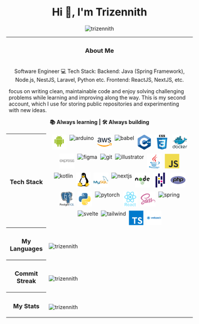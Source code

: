 <h1 align="center">Hi 👋, I'm Trizennith</h1>
<p align="center">
    <img src="https://komarev.com/ghpvc/?username=trizennith&label=Profile%20views&color=0e75b6&style=flat"
        alt="trizennith" />
</p>
<table>
    <tr>
        <th colspan="2"><h3>About Me</h3></th>
    </tr>
    <tr>
        <td colspan="2"> 
            <p align="center">
Software Engineer
💻 Tech Stack:
Backend: Java (Spring Framework), Node.js, NestJS, Laravel, Python etc.
Frontend: ReactJS, NextJS, etc.

focus on writing clean, maintainable code and enjoy solving challenging problems while learning and improving along the way.
This is my second account, which I use for storing public repositories and experimenting with new ideas.
            </p>
            <p align="center">
                <strong>
                    📚 Always learning | 🛠️ Always building
                </strong>
            </p>
        </td>
    </tr>
    <tr>
        <th>
            <h3>Tech Stack</h3>
        </th>
        <td>
            <div style="display: flex; gap: 8px; flex-wrap: wrap; justify-content: center">
                <a style="text-decoration: none !important;" href="https://developer.android.com" target="_blank"
                    rel="noreferrer">
                    <img src="https://raw.githubusercontent.com/devicons/devicon/master/icons/android/android-original-wordmark.svg"
                        alt="android" width="40" height="40" />
                </a>
                <a style="text-decoration: none !important;" href="https://www.arduino.cc/" target="_blank"
                    rel="noreferrer">
                    <img src="https://cdn.worldvectorlogo.com/logos/arduino-1.svg" alt="arduino" width="40"
                        height="40" />
                </a>
                <a style="text-decoration: none !important;" href="https://aws.amazon.com" target="_blank"
                    rel="noreferrer">
                    <img src="https://raw.githubusercontent.com/devicons/devicon/master/icons/amazonwebservices/amazonwebservices-original-wordmark.svg"
                        alt="aws" width="40" height="40" />
                </a>
                <a style="text-decoration: none !important;" href="https://babeljs.io/" target="_blank"
                    rel="noreferrer">
                    <img src="https://www.vectorlogo.zone/logos/babeljs/babeljs-icon.svg" alt="babel" width="40"
                        height="40" />
                </a>
                <a style="text-decoration: none !important;" href="https://www.w3schools.com/cpp/" target="_blank"
                    rel="noreferrer">
                    <img src="https://raw.githubusercontent.com/devicons/devicon/master/icons/cplusplus/cplusplus-original.svg"
                        alt="cplusplus" width="40" height="40" />
                </a>
                <a style="text-decoration: none !important;" href="https://www.w3schools.com/css/" target="_blank"
                    rel="noreferrer">
                    <img src="https://raw.githubusercontent.com/devicons/devicon/master/icons/css3/css3-original-wordmark.svg"
                        alt="css3" width="40" height="40" />
                </a>
                <a style="text-decoration: none !important;" href="https://www.docker.com/" target="_blank"
                    rel="noreferrer">
                    <img src="https://raw.githubusercontent.com/devicons/devicon/master/icons/docker/docker-original-wordmark.svg"
                        alt="docker" width="40" height="40" />
                </a>
                <a style="text-decoration: none !important;" href="https://expressjs.com" target="_blank"
                    rel="noreferrer">
                    <img src="https://raw.githubusercontent.com/devicons/devicon/master/icons/express/express-original-wordmark.svg"
                        alt="express" width="40" height="40" />
                </a>
                <a style="text-decoration: none !important;" href="https://www.figma.com/" target="_blank"
                    rel="noreferrer">
                    <img src="https://www.vectorlogo.zone/logos/figma/figma-icon.svg" alt="figma" width="40"
                        height="40" />
                </a>
                <a style="text-decoration: none !important;" href="https://git-scm.com/" target="_blank"
                    rel="noreferrer">
                    <img src="https://www.vectorlogo.zone/logos/git-scm/git-scm-icon.svg" alt="git" width="40"
                        height="40" />
                </a>
                <a style="text-decoration: none !important;" href="https://www.adobe.com/in/products/illustrator.html"
                    target="_blank" rel="noreferrer">
                    <img src="https://www.vectorlogo.zone/logos/adobe_illustrator/adobe_illustrator-icon.svg"
                        alt="illustrator" width="40" height="40" />
                </a>
                <a style="text-decoration: none !important;" href="https://www.java.com" target="_blank"
                    rel="noreferrer">
                    <img src="https://raw.githubusercontent.com/devicons/devicon/master/icons/java/java-original.svg"
                        alt="java" width="40" height="40" />
                </a>
                <a style="text-decoration: none !important;"
                    href="https://developer.mozilla.org/en-US/docs/Web/JavaScript" target="_blank" rel="noreferrer">
                    <img src="https://raw.githubusercontent.com/devicons/devicon/master/icons/javascript/javascript-original.svg"
                        alt="javascript" width="40" height="40" />
                </a>
                <a style="text-decoration: none !important;" href="https://kotlinlang.org" target="_blank"
                    rel="noreferrer">
                    <img src="https://www.vectorlogo.zone/logos/kotlinlang/kotlinlang-icon.svg" alt="kotlin" width="40"
                        height="40" />
                </a>
                <a style="text-decoration: none !important;" href="https://www.linux.org/" target="_blank"
                    rel="noreferrer">
                    <img src="https://raw.githubusercontent.com/devicons/devicon/master/icons/linux/linux-original.svg"
                        alt="linux" width="40" height="40" />
                </a>
                <a style="text-decoration: none !important;" href="https://www.mysql.com/" target="_blank"
                    rel="noreferrer">
                    <img src="https://raw.githubusercontent.com/devicons/devicon/master/icons/mysql/mysql-original-wordmark.svg"
                        alt="mysql" width="40" height="40" />
                </a>
                <a style="text-decoration: none !important;" href="https://nextjs.org/" target="_blank"
                    rel="noreferrer">
                    <img src="https://cdn.worldvectorlogo.com/logos/nextjs-2.svg" alt="nextjs" width="40" height="40" />
                </a>
                <a style="text-decoration: none !important;" href="https://nodejs.org" target="_blank" rel="noreferrer">
                    <img src="https://raw.githubusercontent.com/devicons/devicon/master/icons/nodejs/nodejs-original-wordmark.svg"
                        alt="nodejs" width="40" height="40" />
                </a>
                <a style="text-decoration: none !important;" href="https://pandas.pydata.org/" target="_blank"
                    rel="noreferrer">
                    <img src="https://raw.githubusercontent.com/devicons/devicon/2ae2a900d2f041da66e950e4d48052658d850630/icons/pandas/pandas-original.svg"
                        alt="pandas" width="40" height="40" />
                </a>
                <a style="text-decoration: none !important;" href="https://www.php.net" target="_blank"
                    rel="noreferrer">
                    <img src="https://raw.githubusercontent.com/devicons/devicon/master/icons/php/php-original.svg"
                        alt="php" width="40" height="40" />
                </a>
                <a style="text-decoration: none !important;" href="https://www.postgresql.org" target="_blank"
                    rel="noreferrer">
                    <img src="https://raw.githubusercontent.com/devicons/devicon/master/icons/postgresql/postgresql-original-wordmark.svg"
                        alt="postgresql" width="40" height="40" />
                </a>
                <a style="text-decoration: none !important;" href="https://www.python.org" target="_blank"
                    rel="noreferrer">
                    <img src="https://raw.githubusercontent.com/devicons/devicon/master/icons/python/python-original.svg"
                        alt="python" width="40" height="40" />
                </a>
                <a style="text-decoration: none !important;" href="https://pytorch.org/" target="_blank"
                    rel="noreferrer">
                    <img src="https://www.vectorlogo.zone/logos/pytorch/pytorch-icon.svg" alt="pytorch" width="40"
                        height="40" />
                </a>
                <a style="text-decoration: none !important;" href="https://reactjs.org/" target="_blank"
                    rel="noreferrer">
                    <img src="https://raw.githubusercontent.com/devicons/devicon/master/icons/react/react-original-wordmark.svg"
                        alt="react" width="40" height="40" />
                </a>
                <a style="text-decoration: none !important;" href="https://sass-lang.com" target="_blank"
                    rel="noreferrer">
                    <img src="https://raw.githubusercontent.com/devicons/devicon/master/icons/sass/sass-original.svg"
                        alt="sass" width="40" height="40" />
                </a>
                <a style="text-decoration: none !important;" href="https://spring.io/" target="_blank" rel="noreferrer">
                    <img src="https://www.vectorlogo.zone/logos/springio/springio-icon.svg" alt="spring" width="40"
                        height="40" />
                </a>
                <a style="text-decoration: none !important;" href="https://svelte.dev" target="_blank" rel="noreferrer">
                    <img src="https://upload.wikimedia.org/wikipedia/commons/1/1b/Svelte_Logo.svg" alt="svelte"
                        width="40" height="40" />
                </a>
                <a style="text-decoration: none !important;" href="https://tailwindcss.com/" target="_blank"
                    rel="noreferrer">
                    <img src="https://www.vectorlogo.zone/logos/tailwindcss/tailwindcss-icon.svg" alt="tailwind"
                        width="40" height="40" />
                </a>
                <a style="text-decoration: none !important;" href="https://www.typescriptlang.org/" target="_blank"
                    rel="noreferrer">
                    <img src="https://raw.githubusercontent.com/devicons/devicon/master/icons/typescript/typescript-original.svg"
                        alt="typescript" width="40" height="40" />
                </a>
                <a style="text-decoration: none !important;" href="https://webpack.js.org" target="_blank"
                    rel="noreferrer">
                    <img src="https://raw.githubusercontent.com/devicons/devicon/d00d0969292a6569d45b06d3f350f463a0107b0d/icons/webpack/webpack-original-wordmark.svg"
                        alt="webpack" width="40" height="40" />
                </a>
            </div>
        </td>
    </tr>
    <tr>
        <th><h3>My Languages</h3></th>
         <td >
            <p align="left">
                <img
                align="left"
                src="https://github-readme-stats.vercel.app/api/top-langs?username=trizennith&show_icons=true&locale=en&layout=compact"
                alt="trizennith"
                />
            </p>
        </td>
    </tr>
    <tr>
        <th><h3>Commit Streak</h3></th>
         <td >
            <p align="left">
                <img
                align="left"
                src="https://github-readme-streak-stats.herokuapp.com/?user=trizennith&"
                alt="trizennith"/>
            </p>
        </td>
    </tr>
    <tr>
        <th ><h3>My Stats</h3></th>
        <td >
            <p align="left">
                <img
                align="left"
                src="https://github-readme-stats.vercel.app/api?username=trizennith&show_icons=true&locale=en"
                alt="trizennith"
                />
            </p>
        </td>
    </tr>
</table>
